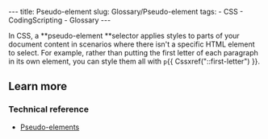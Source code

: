 --- title: Pseudo-element slug: Glossary/Pseudo-element tags: - CSS - CodingScripting - Glossary ---

In CSS, a **pseudo-element **selector applies styles to parts of your document content in scenarios where there isn't a specific HTML element to select. For example, rather than putting the first letter of each paragraph in its own element, you can style them all with `p`{{ Cssxref("::first-letter") }}.

## Learn more

### Technical reference

- [Pseudo-elements](/en-US/docs/Web/CSS/Pseudo-elements)
